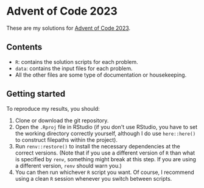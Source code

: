 # Advent of Code 2023

These are my solutions for [Advent of Code 2023](https://adventofcode.com/2023).

## Contents

* `R`: contains the solution scripts for each problem.
* `data`: contains the input files for each problem.
* All the other files are some type of documentation or housekeeping.

## Getting started

To reproduce my results, you should:

1. Clone or download the git repository.
1. Open the `.Rproj` file in RStudio (if you don't use RStudio, you have
to set the working directory correctly yourself, although I do use
`here::here()` to construct filepaths within the project).
1. Run `renv::restore()` to install the necessary dependencies at the correct
versions. (Note that if you use a different version of `R` than what is
specified by `renv`, something might break at this step. If you are using a
different version, `renv` should warn you.)
1. You can then run whichever `R` script you want. Of course, I recommend
using a clean `R` session whenever you switch between scripts.

<!-- END OF FILE -->
